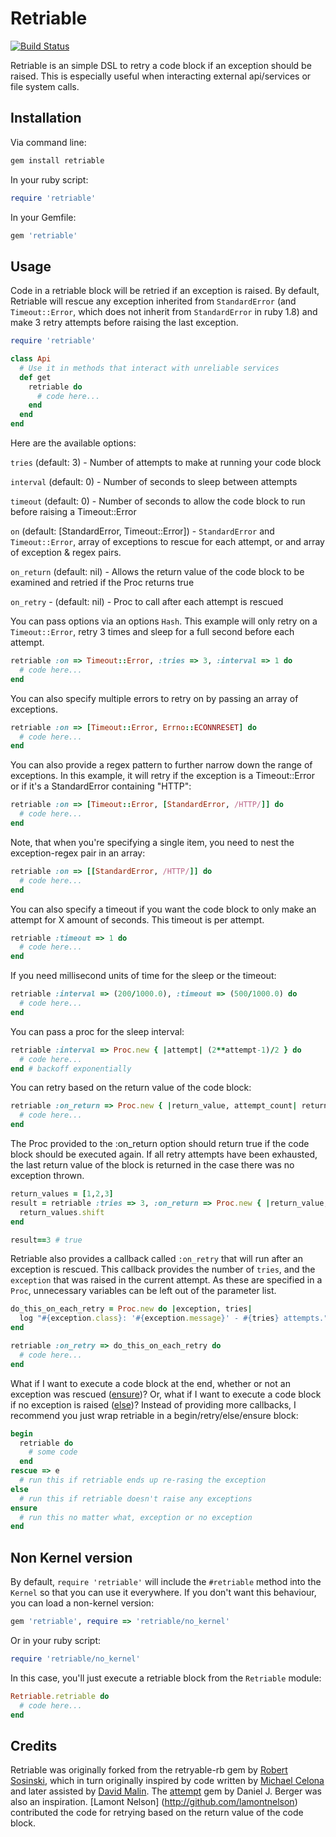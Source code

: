 Retriable
============

[![Build Status](https://secure.travis-ci.org/kamui/retriable.png)](http://travis-ci.org/kamui/retriable)

Retriable is an simple DSL to retry a code block if an exception should be raised.  This is especially useful when interacting external api/services or file system calls.

Installation
------------
Via command line:

```ruby
gem install retriable
```

In your ruby script:

```ruby
require 'retriable'
```

In your Gemfile:

```ruby
gem 'retriable'
```

Usage
---------------

Code in a retriable block will be retried if an exception is raised. By default, Retriable will rescue any exception inherited from `StandardError` (and `Timeout::Error`, which does not inherit from `StandardError` in ruby 1.8) and make 3 retry attempts before raising the last exception.

```ruby
require 'retriable'

class Api
  # Use it in methods that interact with unreliable services
  def get
    retriable do
      # code here...
    end
  end
end
```

Here are the available options:

`tries` (default: 3) - Number of attempts to make at running your code block

`interval` (default: 0) - Number of seconds to sleep between attempts

`timeout` (default: 0) - Number of seconds to allow the code block to run before raising a Timeout::Error

`on` (default: [StandardError, Timeout::Error]) - `StandardError` and
`Timeout::Error`, array of exceptions to rescue for each attempt, or
and array of exception & regex pairs.

`on_return` (default: nil) - Allows the return value of the code block
to be examined and retried if the Proc returns true

`on_retry` - (default: nil) - Proc to call after each attempt is rescued

You can pass options via an options `Hash`. This example will only retry on a `Timeout::Error`, retry 3 times and sleep for a full second before each attempt.

```ruby
retriable :on => Timeout::Error, :tries => 3, :interval => 1 do
  # code here...
end
```

You can also specify multiple errors to retry on by passing an array of exceptions.

```ruby
retriable :on => [Timeout::Error, Errno::ECONNRESET] do
  # code here...
end
```

You can also provide a regex pattern to further narrow down the range of
exceptions. In this example, it will retry if the exception is a Timeout::Error
or if it's a StandardError containing "HTTP":

```ruby
retriable :on => [Timeout::Error, [StandardError, /HTTP/]] do
  # code here...
end
```

Note, that when you're specifying a single item, you need to nest the
exception-regex pair in an array:

```ruby
retriable :on => [[StandardError, /HTTP/]] do
  # code here...
end
```

You can also specify a timeout if you want the code block to only make an attempt for X amount of seconds. This timeout is per attempt.

```ruby
retriable :timeout => 1 do
  # code here...
end
```

If you need millisecond units of time for the sleep or the timeout:

```ruby
retriable :interval => (200/1000.0), :timeout => (500/1000.0) do
  # code here...
end
```

You can pass a proc for the sleep interval:

```ruby
retriable :interval => Proc.new { |attempt| (2**attempt-1)/2 } do
  # code here...
end # backoff exponentially
```

You can retry based on the return value of the code block:

```ruby
retriable :on_return => Proc.new { |return_value, attempt_count| return_value != OK } do
  # code here...
end
```

The Proc provided to the :on_return option should return true if the code block should be executed again. If all retry attempts have been exhausted, the last return value of the block is returned in the case there was no exception thrown.

```ruby
return_values = [1,2,3]
result = retriable :tries => 3, :on_return => Proc.new { |return_value, attempt_count| return_value < 10 } do
  return_values.shift
end

result==3 # true  
```


Retriable also provides a callback called `:on_retry` that will run after an exception is rescued. This callback provides the number of `tries`, and the `exception` that was raised in the current attempt. As these are specified in a `Proc`, unnecessary variables can be left out of the parameter list.

```ruby
do_this_on_each_retry = Proc.new do |exception, tries|
  log "#{exception.class}: '#{exception.message}' - #{tries} attempts."}
end

retriable :on_retry => do_this_on_each_retry do
  # code here...
end
```

What if I want to execute a code block at the end, whether or not an exception was rescued ([ensure](http://ruby-doc.org/docs/keywords/1.9/Object.html#method-i-ensure))? Or, what if I want to execute a code block if no exception is raised ([else](http://ruby-doc.org/docs/keywords/1.9/Object.html#method-i-else))? Instead of providing more callbacks, I recommend you just wrap retriable in a begin/retry/else/ensure block:

```ruby
begin
  retriable do
    # some code
  end
rescue => e
  # run this if retriable ends up re-rasing the exception
else
  # run this if retriable doesn't raise any exceptions
ensure
  # run this no matter what, exception or no exception
end
```

Non Kernel version
------------------
By default, `require 'retriable'` will include the `#retriable` method into the `Kernel` so that you can use it everywhere. If you don't want this behaviour, you can load a non-kernel version:

```ruby
gem 'retriable', require => 'retriable/no_kernel'
```

Or in your ruby script:

```ruby
require 'retriable/no_kernel'
```

In this case, you'll just execute a retriable block from the `Retriable` module:

```ruby
Retriable.retriable do
  # code here...
end
```


Credits
-------

Retriable was originally forked from the retryable-rb gem by [Robert Sosinski](https://github.com/robertsosinski), which in turn originally inspired by code written by [Michael Celona](http://github.com/mcelona) and later assisted by [David Malin](http://github.com/dmalin). The [attempt](https://rubygems.org/gems/attempt) gem by Daniel J. Berger was also an inspiration. [Lamont Nelson] (http://github.com/lamontnelson) contributed the code for retrying based on the return value of the code block.
